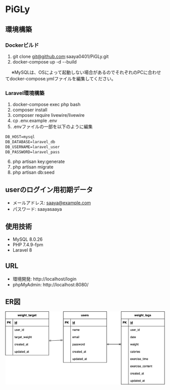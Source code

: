 # PiGLy
## 環境構築
### Dockerビルド
1. git clone git@github.com:saaya0401/PiGLy.git
1. docker-compose up -d --build

&nbsp;&nbsp;&nbsp;&nbsp;&nbsp;※MySQLは、OSによって起動しない場合があるのでそれぞれのPCに合わせてdocker-compose.ymlファイルを編集してください。

### Laravel環境構築
1. docker-compose exec php bash
1. composer install
1. composer require livewire/livewire
1. cp .env.example .env
1. .envファイルの一部を以下のように編集
```
DB_HOST=mysql
DB_DATABASE=laravel_db
DB_USERNAME=laravel_user
DB_PASSWORD=laravel_pass
```
6. php artisan key:generate
1. php artisan migrate
1. php artisan db:seed

## userのログイン用初期データ
- メールアドレス: saaya@example.com
- パスワード: saayasaaya

## 使用技術
- MySQL 8.0.26
- PHP 7.4.9-fpm
- Laravel 8

## URL
- 環境開発: http://localhost/login
- phpMyAdmin: http://localhost:8080/

## ER図
![image](PiGLy.drawio.png)
